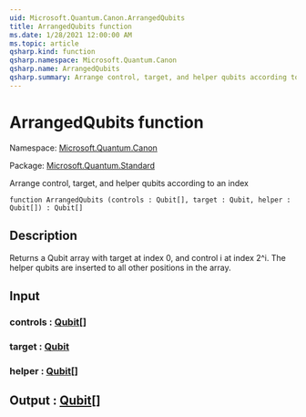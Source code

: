 ```yaml
---
uid: Microsoft.Quantum.Canon.ArrangedQubits
title: ArrangedQubits function
ms.date: 1/28/2021 12:00:00 AM
ms.topic: article
qsharp.kind: function
qsharp.namespace: Microsoft.Quantum.Canon
qsharp.name: ArrangedQubits
qsharp.summary: Arrange control, target, and helper qubits according to an index
---
```


# ArrangedQubits function

Namespace: [Microsoft.Quantum.Canon](xref:Microsoft.Quantum.Canon)

Package: [Microsoft.Quantum.Standard](https://nuget.org/packages/Microsoft.Quantum.Standard)


Arrange control, target, and helper qubits according to an index

```qsharp
function ArrangedQubits (controls : Qubit[], target : Qubit, helper : Qubit[]) : Qubit[]
```


## Description

Returns a Qubit array with target at index 0, and control i at index2^i.  The helper qubits are inserted to all other positions in thearray.

## Input

### controls : [Qubit](xref:microsoft.quantum.lang-ref.qubit)[]




### target : [Qubit](xref:microsoft.quantum.lang-ref.qubit)




### helper : [Qubit](xref:microsoft.quantum.lang-ref.qubit)[]





## Output : [Qubit](xref:microsoft.quantum.lang-ref.qubit)[]

